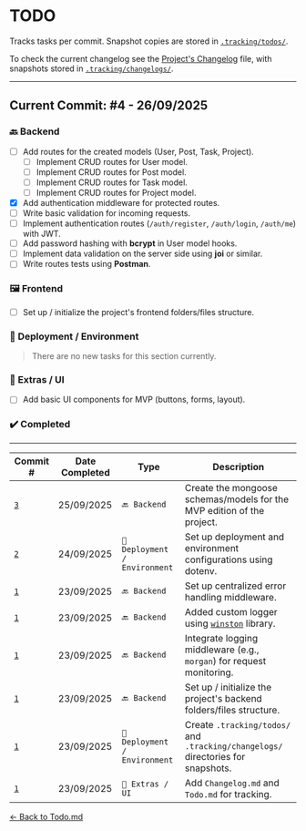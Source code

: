 # TODO

Tracks tasks per commit. Snapshot copies are stored in [`.tracking/todos/`](./.tracking/todos/).

To check the current changelog see the [Project's Changelog](./Changelog.md) file, with snapshots stored in [`.tracking/changelogs/`](./.tracking/changelogs/).

---

## Current Commit: #4 - 26/09/2025

### 🔙 Backend

-   [ ] Add routes for the created models (User, Post, Task, Project).
    -   [ ] Implement CRUD routes for User model.
    -   [ ] Implement CRUD routes for Post model.
    -   [ ] Implement CRUD routes for Task model.
    -   [ ] Implement CRUD routes for Project model.
-   [x] Add authentication middleware for protected routes.
-   [ ] Write basic validation for incoming requests.
-   [ ] Implement authentication routes (`/auth/register`, `/auth/login`, `/auth/me`) with JWT.
-   [ ] Add password hashing with **bcrypt** in User model hooks.
-   [ ] Implement data validation on the server side using **joi** or similar.
-   [ ] Write routes tests using **Postman**.

### 🖼️ Frontend

-   [ ] Set up / initialize the project's frontend folders/files structure.

### 🔧 Deployment / Environment

> There are no new tasks for this section currently.

### 🧩 Extras / UI

-   [ ] Add basic UI components for MVP (buttons, forms, layout).

### ✔️ Completed

---

| Commit # | Date Completed | Type | Description |
| --- | --- | --- | --- |
| [`3`](./.tracking/todos/Todo#3.md) | 25/09/2025 | `🔙 Backend` | Create the mongoose schemas/models for the MVP edition of the project. |
| [`2`](./.tracking/changelogs/Changelog#2.md) | 24/09/2025 | `🔧 Deployment / Environment` | Set up deployment and environment configurations using dotenv. |
| [`1`](./.tracking/changelogs/Changelog#1.md) | 23/09/2025 | `🔙 Backend` | Set up centralized error handling middleware. |
| [`1`](./.tracking/changelogs/Changelog#1.md) | 23/09/2025 | `🔙 Backend` | Added custom logger using [`winston`](https://github.com/winstonjs/winston) library. |
| [`1`](./.tracking/changelogs/Changelog#1.md) | 23/09/2025 | `🔙 Backend` | Integrate logging middleware (e.g., `morgan`) for request monitoring. |
| [`1`](./.tracking/changelogs/Changelog#1.md) | 23/09/2025 | `🔙 Backend` | Set up / initialize the project's backend folders/files structure. |
| [`1`](./.tracking/changelogs/Changelog#1.md) | 23/09/2025 | `🔧 Deployment / Environment` | Create `.tracking/todos/` and `.tracking/changelogs/` directories for snapshots. |
| [`1`](./.tracking/changelogs/Changelog#1.md) | 23/09/2025 | `🧩 Extras / UI` | Add `Changelog.md` and `Todo.md` for tracking. |


[← Back to Todo.md](../../Todo.md)
